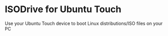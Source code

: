 ISODrive for Ubuntu Touch
========

Use your Ubuntu Touch device to boot Linux distributions/ISO files on your PC
